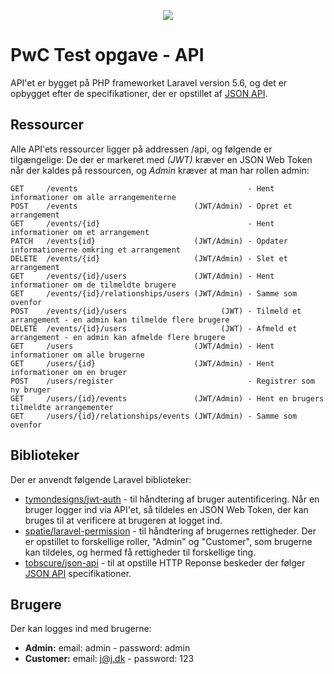 <p align="center"><img src="https://laravel.com/assets/img/components/logo-laravel.svg"></p>

# PwC Test opgave - API

API'et er bygget på PHP frameworket Laravel version 5.6, og det er opbygget efter de specifikationer, der er opstillet af [JSON API](http://jsonapi.org/).

## Ressourcer
Alle API'ets ressourcer ligger på addressen /api, og følgende er tilgængelige: De der er markeret med *(JWT)* kræver en JSON Web Token når der kaldes på ressourcen, og *Admin* kræver at man har rollen admin:
```
GET     /events                                      - Hent informationer om alle arrangementerne
POST    /events                          (JWT/Admin) - Opret et arrangement
GET     /events/{id}                                 - Hent informationer om et arrangement
PATCH   /events{id}                      (JWT/Admin) - Opdater informationerne omkring et arrangement
DELETE  /events/{id}                     (JWT/Admin) - Slet et arrangement
GET     /events/{id}/users               (JWT/Admin) - Hent informationer om de tilmeldte brugere
GET     /events/{id}/relationships/users (JWT/Admin) - Samme som ovenfor
POST    /events/{id}/users                     (JWT) - Tilmeld et arrangement - en admin kan tilmelde flere brugere
DELETE  /events/{id}/users                     (JWT) - Afmeld et arrangement - en admin kan afmelde flere brugere
GET     /users                           (JWT/Admin) - Hent informationer om alle brugerne
GET     /users/{id}                      (JWT/Admin) - Hent informationer om en bruger
POST    /users/register                              - Registrer som ny bruger
GET     /users/{id}/events               (JWT/Admin) - Hent en brugers tilmeldte arrangementer
GET     /users/{id}/relationships/events (JWT/Admin) - Samme som ovenfor
```

## Biblioteker
Der er anvendt følgende Laravel biblioteker:

- [tymondesigns/jwt-auth](https://github.com/tymondesigns/jwt-auth) - til håndtering af bruger autentificering. Når en bruger logger ind via API'et, så tildeles en JSON Web Token, der kan bruges til at verificere at brugeren at logget ind.
- [spatie/laravel-permission](https://github.com/spatie/laravel-permission) - til håndtering af brugernes rettigheder. Der er opstillet to forskellige roller, "Admin" og "Customer", som brugerne kan tildeles, og hermed få rettigheder til forskellige ting.
- [tobscure/json-api](https://github.com/tobscure/json-api) - til at opstille HTTP Reponse beskeder der følger [JSON API](http://jsonapi.org/) specifikationer.
## Brugere
Der kan logges ind med brugerne:
- **Admin:** email: admin - password: admin
- **Customer:** email: j@j.dk - password: 123
